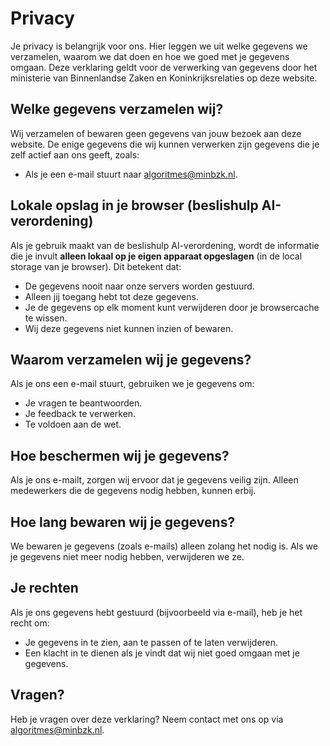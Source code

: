# Privacy
Je privacy is belangrijk voor ons. Hier leggen we uit welke gegevens we verzamelen, waarom we dat doen en hoe we goed met je gegevens omgaan. Deze verklaring geldt voor de verwerking van gegevens door het ministerie van Binnenlandse Zaken en Koninkrijksrelaties op deze website.

## Welke gegevens verzamelen wij?
Wij verzamelen of bewaren geen gegevens van jouw bezoek aan deze website. De enige gegevens die wij kunnen verwerken zijn gegevens die je zelf actief aan ons geeft, zoals:

- Als je een e-mail stuurt naar [algoritmes@minbzk.nl](mailto:algoritmes@minbzk.nl).

## Lokale opslag in je browser (beslishulp AI-verordening)
Als je gebruik maakt van de beslishulp AI-verordening, wordt de informatie die je invult **alleen lokaal op je eigen apparaat opgeslagen** (in de local storage van je browser). Dit betekent dat:

- De gegevens nooit naar onze servers worden gestuurd.
- Alleen jij toegang hebt tot deze gegevens.
- Je de gegevens op elk moment kunt verwijderen door je browsercache te wissen.
- Wij deze gegevens niet kunnen inzien of bewaren.

## Waarom verzamelen wij je gegevens?
Als je ons een e-mail stuurt, gebruiken we je gegevens om:

- Je vragen te beantwoorden.
- Je feedback te verwerken.
- Te voldoen aan de wet.

## Hoe beschermen wij je gegevens?
Als je ons e-mailt, zorgen wij ervoor dat je gegevens veilig zijn. Alleen medewerkers die de gegevens nodig hebben, kunnen erbij.

## Hoe lang bewaren wij je gegevens?
We bewaren je gegevens (zoals e-mails) alleen zolang het nodig is. Als we je gegevens niet meer nodig hebben, verwijderen we ze.

## Je rechten
Als je ons gegevens hebt gestuurd (bijvoorbeeld via e-mail), heb je het recht om:

- Je gegevens in te zien, aan te passen of te laten verwijderen.
- Een klacht in te dienen als je vindt dat wij niet goed omgaan met je gegevens.

## Vragen?
Heb je vragen over deze verklaring? Neem contact met ons op via [algoritmes@minbzk.nl](mailto:algoritmes@minbzk.nl).